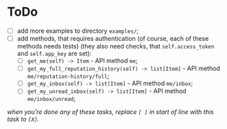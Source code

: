 # ToDo

 + [ ] add more examples to directory `examples/`;
 + [ ] add methods, that requires authentication (of course, each of these methods needs tests) (they also need checks, that `self.access_token` and `self.app_key` are set):
   + [ ] `get_me(self) -> Item` - API method `me`;
   + [ ] `get_my_full_reputation_history(self) -> list[Item]` - API method `me/reputation-history/full`;
   + [ ] `get_my_inbox(self) -> list[Item]` - API method `me/inbox`;
   + [ ] `get_my_unread_inbox(self) -> list[Item]` - API method `me/inbox/unread`;

*when you're done any of these tasks, replace `[ ]` in start of line with this task to `[X]`.*
